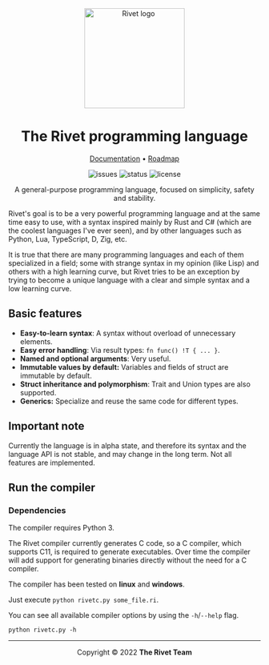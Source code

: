 <div align="center">

<img src="docs/assets/logo.png" alt="Rivet logo" width="200" height="200"/>

# The Rivet programming language

[Documentation](docs/00_getting_started.md)
•
[Roadmap](ROADMAP.md)

<!--
•
[Changelog](CHANGELOG.md)
-->

![issues](https://img.shields.io/github/issues/rivet-lang/rivet?style=flat-square)
![status](https://img.shields.io/badge/status-alpha-blue?style=flat-square)
![license](https://img.shields.io/github/license/rivet-lang/rivet?style=flat-square)

A general-purpose programming language, focused on simplicity, safety and stability.

</div>

Rivet's goal is to be a very powerful programming language and at the same time easy
to use, with a syntax inspired mainly by Rust and C# (which are the coolest languages
I've ever seen), and by other languages such as Python, Lua, TypeScript, D, Zig, etc.

It is true that there are many programming languages and each of them specialized in
a field; some with strange syntax in my opinion (like Lisp) and others with a high
learning curve, but Rivet tries to be an exception by trying to become a unique
language with a clear and simple syntax and a low learning curve.

## Basic features

* **Easy-to-learn syntax**: A syntax without overload of unnecessary elements.
* **Easy error handling**: Via result types: `fn func() !T { ... }`.
* **Named and optional arguments**: Very useful.
* **Immutable values by default:** Variables and fields of struct are immutable
by default.
* **Struct inheritance and polymorphism**: Trait and Union types are also
supported.
* **Generics:** Specialize and reuse the same code for different types.

## Important note

Currently the language is in alpha state, and therefore its syntax and the language
API is not stable, and may change in the long term. Not all features are implemented.

## Run the compiler

### Dependencies

The compiler requires Python 3.

The Rivet compiler currently generates C code, so a C compiler, which supports C11,
is required to generate executables. Over time the compiler will add support for
generating binaries directly without the need for a C compiler.

The compiler has been tested on **linux** and **windows**.

Just execute `python rivetc.py some_file.ri`.

You can see all available compiler options by using the `-h`/`--help` flag.

`python rivetc.py -h`

* * *

<div align="center">

Copyright © 2022 **The Rivet Team**

</div>
